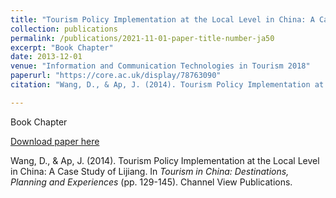 ```yaml
---
title: "Tourism Policy Implementation at the Local Level in China: A Case Study of Lijiang"
collection: publications
permalink: /publications/2021-11-01-paper-title-number-ja50
excerpt: "Book Chapter"
date: 2013-12-01
venue: "Information and Communication Technologies in Tourism 2018"
paperurl: "https://core.ac.uk/display/78763090"
citation: "Wang, D., & Ap, J. (2014). Tourism Policy Implementation at the Local Level in China: A Case Study of Lijiang. In <i>Tourism in China: Destinations, Planning and Experiences</i> (pp. 129-145). Channel View Publications."

---
```

Book Chapter

[Download paper here](https://core.ac.uk/display/78763090)

Wang, D., & Ap, J. (2014). Tourism Policy Implementation at the Local Level in China: A Case Study of Lijiang. In <i>Tourism in China: Destinations, Planning and Experiences</i> (pp. 129-145). Channel View Publications.
